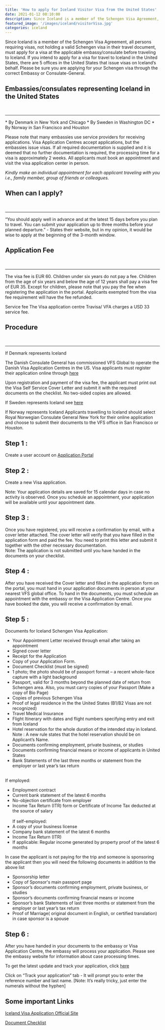 ```yaml
---
title: 'How to apply for Iceland Visitor Visa from the United States'
date: 2021-01-12 08:10:00
description: Since Iceland is a member of the Schengen Visa Agreement, all persons requiring visas, not holding a valid Schengen visa in their travel document, must apply for a visa at the applicable embassy/consulate before traveling to Iceland. If you intend to apply for a visa for travel to Iceland in the United States, there are 5 offices in the United States that issue visas on Iceland’s behalf. Please be sure you are applying for your Schengen visa through the correct Embassy or Consulate-General.
featured_image: '/images/iceland/visitorVisa.jpg'
categories: iceland
---
```


Since Iceland is a member of the Schengen Visa Agreement, all persons requiring visas, not holding a valid Schengen visa in their travel document, must apply for a visa at the applicable embassy/consulate before traveling to Iceland. If you intend to apply for a visa for travel to Iceland in the United States, there are 5 offices in the United States that issue visas on Iceland’s behalf. Please be sure you are applying for your Schengen visa through the correct Embassy or Consulate-General.

## Embassies/consulates representing Iceland in the United States
<br>
<hr>
* By Denmark in New York and Chicago
* By Sweden in Washington DC
* By Norway in San Francisco and Houston

Please note that many embassies use service providers for receiving applications. Visa Application Centres accept applications, but the embassies issue visas. If all required documentation is supplied and it is deemed that no further documentation is required, the processing time for a visa is approximately 2 weeks. All applicants must book an appointment and visit the visa application center in person.

*Kindly make an individual appointment for each applicant traveling with you i.e., family member, group of friends or colleagues.*

## When can I apply?
<br>
<hr>
“You should apply well in advance and at the latest 15 days before you plan to travel. You can submit your application up to three months before your planned departure.” - States their website, but in my opinion, it would be wise to apply at the beginning of the 3-month window.

## Application Fee
<br>
<hr>
The visa fee is EUR 60. Children under six years do not pay a fee. Children from the age of six years and below the age of 12 years shall pay a visa fee of EUR 35. Except for children, please note that you pay the fee when registering the application in the portal. Applicants exempted from the visa fee requirement will have the fee refunded.

Service fee
The Visa application centre Travisa/ VFA charges a USD 33 service fee.

## Procedure
<br>
<hr>
If Denmark represents Iceland

The Danish Consulate General has commissioned VFS Global to operate the Danish Visa Application Centres in the US. Visa applicants must register their application online through [here](https://www.visaselfservice.um.dk/Trunk/VisaPortal/templates/page.aspx?id=86&epslanguage=EN)

Upon registration and payment of the visa fee, the applicant must print out the Visa Self Service Cover Letter and submit it with the required documents on the checklist. No two-sided copies are allowed.

If Sweden represents Iceland
see [here](http://www.vfsglobal.se/USA/how-to-apply.html)

If Norway represents Iceland
Applicants travelling to Iceland should select Royal Norwegian Consulate General New York for their online application and choose to submit their documents to the VFS office in San Francisco or Houston.


## Step 1 :

Create a user account on [Application Portal](https://selfservice.udi.no/?epslanguage=en-GB)


## Step 2 :

Create a new Visa application.

Note: Your application details are saved for 15 calendar days in case no activity is observed. Once you schedule an appointment, your application will be available until your appointment date.

## Step 3 :

Once you have registered, you will receive a confirmation by email, with a cover letter attached. The cover letter will verify that you have filled in the application form and paid the fee. You need to print this letter and submit it together with the other necessary documentation. <br>
Note: The application is not submitted until you have handed in the documents on your checklist.

## Step 4 :

After you have received the Cover letter and filled in the application form on the portal, you must hand in your application documents in person at your nearest VFS global office. To hand in the documents, you must schedule an appointment with the embassy or the Visa Application Centre. Once you have booked the date, you will receive a confirmation by email.

## Step 5 :

Documents for Iceland Schengen Visa Application:<br>
* Your Appointment Letter received through email after taking an appointment
* Signed cover letter
* Receipt for the Application
* Copy of your Application Form.
* Document Checklist (must be signed)
* 1 photo; the photo should be of passport format – a recent whole-face capture with a light background
* Passport, valid for 3 months beyond the planned date of return from Schengen area. Also, you must carry copies of your Passport (Make a copy of Bio Page)
* Copies of previous Schengen Visa
* Proof of legal residence in the the United States (B1/B2 Visas are not recognized)
* Travel Medical Insurance
* Flight Itinerary with dates and flight numbers specifying entry and exit from Iceland
* Hotel reservation for the whole duration of the intended stay in Iceland. <br>Note : A new rule states that the hotel reservation should be on Applicant’s Name.
* Documents confirming employment, private business, or studies
* Documents confirming financial means or income of applicants in United States
* Bank Statements of the last three months or statement from the employer or last year’s tax return<br><br>

If employed:<br>
* Employment contract
* Current bank statement of the latest 6 months
* No-objection certificate from employer
* Income Tax Return (ITR) form or Certificate of Income Tax deducted at the source of salary<br><br>
If self-employed:<br>
* A copy of your business license
* Company bank statement of the latest 6 months
* Income Tax Return (ITR)
* If applicable: Regular income generated by property proof of the latest 6 months<br>

In case the applicant is not paying for the trip and someone is sponsoring the applicant then you will need the following documents in addition to the above list<br>

* Sponsorship letter<br>
* Copy of Sponsor's main passport page<br>
* Sponsor’s documents confirming employment, private business, or studies<br>
* Sponsor’s documents confirming financial means or income<br>
* Sponsor’s bank Statements of last three months or statement from the employer or last year’s tax return<br>
* Proof of Marriage( original document in English, or certified translation) in case sponsor is a spouse<br>

## Step 6 :

After you have handed in your documents to the embassy or Visa Application Centre, the embassy will process your application. Please see the embassy website for information about case processing times.


To get the latest update and track your application, click
[here](http://www.vfsglobal.com/norway/usa)

Click on “Track your application” tab - It will prompt you to enter the reference number and last name. [Note: It’s really tricky, just enter the numerals without the hyphen]


## Some important Links


[Iceland Visa Application Official Site](http://www.utl.is/index.php/en/visas)


[Document Checklist](https://www.norway.no/contentassets/a7bc30faaf4144788590ef48e8a7c750/document-checklist-visitors-visa.pdf)
